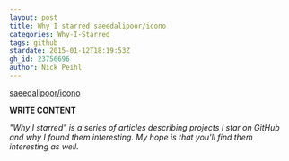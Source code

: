 ```yaml
---
layout: post
title: Why I starred saeedalipoor/icono
categories: Why-I-Starred
tags: github
stardate: 2015-01-12T18:19:53Z
gh_id: 23756696
author: Nick Peihl
---
```


[saeedalipoor/icono](https://github.com/saeedalipoor/icono)

**WRITE CONTENT**

*"Why I starred" is a series of articles describing projects I star on GitHub and why I found them interesting. My hope is that you'll find them interesting as well.*

